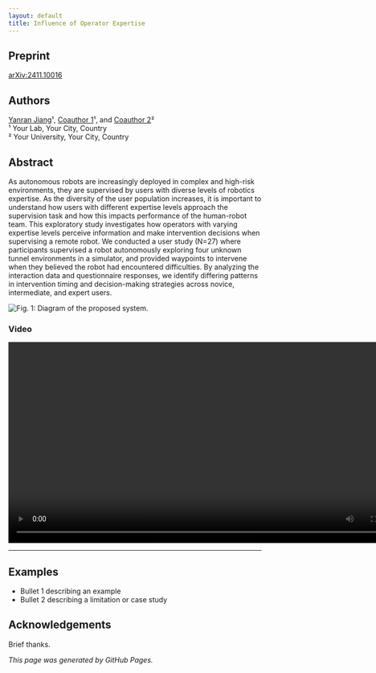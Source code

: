 ```yaml
---
layout: default
title: Influence of Operator Expertise
---
```



## Preprint
[arXiv:2411.10016](https://arxiv.org/abs/2411.10016)

## Authors
[Yanran Jiang](#)¹, [Coauthor 1](#)¹, and [Coauthor 2](#)²  
¹ Your Lab, Your City, Country  
² Your University, Your City, Country

## Abstract
As autonomous robots are increasingly deployed in complex and high-risk environments, they are supervised by users with diverse levels of robotics expertise. As the diversity of the user population increases, it is important to understand how users with different expertise levels approach the supervision task and how this impacts performance of the human-robot team. This exploratory study investigates how operators with varying expertise levels perceive information and make intervention decisions when supervising a remote robot. We conducted a user study (N=27) where participants supervised a robot autonomously exploring four unknown tunnel environments in a simulator, and provided waypoints to intervene when they believed the robot had encountered difficulties. By analyzing the interaction data and questionnaire responses, we identify differing patterns in intervention timing and decision-making strategies across novice, intermediate, and expert users. 

![Fig. 1: Diagram of the proposed system.](assets/teaser.png)

### Video
<video controls width="800">
  <source src="assets/demo.mp4" type="video/mp4">
  Your browser does not support the video tag.
</video>

---

## Examples
- Bullet 1 describing an example
- Bullet 2 describing a limitation or case study

## Acknowledgements
Brief thanks.

*This page was generated by GitHub Pages.*

